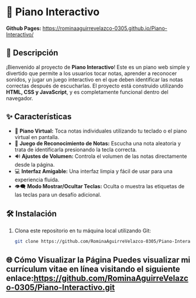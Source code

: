 # 🎹 Piano Interactivo

**Github Pages:** https://rominaaguirrevelazco-0305.github.io/Piano-Interactivo/

## 📄 Descripción
¡Bienvenido al proyecto de **Piano Interactivo**! Este es un piano web simple y divertido que permite a los usuarios tocar notas, aprender a reconocer sonidos, y jugar un juego interactivo en el que deben identificar las notas correctas después de escucharlas. El proyecto está construido utilizando **HTML, CSS y JavaScript**, y es completamente funcional dentro del navegador.

## ✨ Características

- 🎼 **Piano Virtual:** Toca notas individuales utilizando tu teclado o el piano virtual en pantalla.
- 🎯 **Juego de Reconocimiento de Notas:** Escucha una nota aleatoria y trata de identificarla presionando la tecla correcta.
- 🔊 **Ajustes de Volumen:** Controla el volumen de las notas directamente desde la página.
- 💻 **Interfaz Amigable:** Una interfaz limpia y fácil de usar para una experiencia fluida.
- 👁️‍🗨️ **Modo Mostrar/Ocultar Teclas:** Oculta o muestra las etiquetas de las teclas para un desafío adicional.

## 🛠️ Instalación

1. Clona este repositorio en tu máquina local utilizando Git:
   ```bash
   git clone https://github.com/RominaAguirreVelazco-0305/Piano-Interactivo.git

## 🌐 Cómo Visualizar la Página Puedes visualizar mi currículum vitae en línea visitando el siguiente enlace:https://github.com/RominaAguirreVelazco-0305/Piano-Interactivo.git
